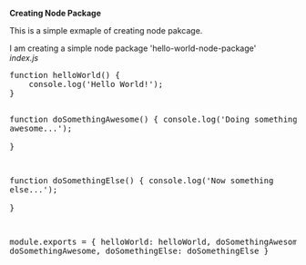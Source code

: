 <strong>Creating Node Package</strong>
<p>This is a simple exmaple of creating node pakcage.</p>
<div>I am creating a simple node package 'hello-world-node-package'</div>
<i>index.js</i>
<pre>
function helloWorld() {
	console.log('Hello World!');
}

function doSomethingAwesome() {
	console.log('Doing something awesome...');	
}

function doSomethingElse() {
	console.log('Now something else...');	
}

module.exports = {
	helloWorld: helloWorld,
	doSomethingAwesome: doSomethingAwesome,
	doSomethingElse: doSomethingElse
}
</pre>
